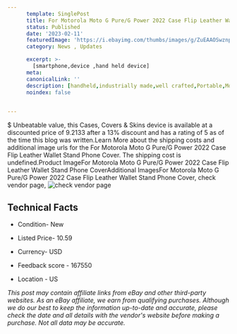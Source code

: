 ```yaml
---
      template: SinglePost
      title: For Motorola Moto G Pure/G Power 2022 Case Flip Leather Wallet Stand Phone Cover
      status: Published
      date: '2023-02-11'
      featuredImage: 'https://i.ebayimg.com/thumbs/images/g/ZuEAAOSwznpi4Qib/s-l225.jpg'
      category: News , Updates

      excerpt: >-
        [smartphone,device ,hand held device]
      meta:
      canonicalLink: ''
      description: [handheld,industrially made,well crafted,Portable,Mobile,Compact,Convenient,Lightweight,Maneuverable,Man-portable,Miniature,Carriable,Hand-held,Light,Holdable,Transportable,Mobile device,Pocket-sized,On-the-go,Wireless,Cordless,Compact size,Convenient size, smartphone,device ,hand held device]
      noindex: false

        
---
```

$
    Unbeatable value, this Cases, Covers & Skins device is available at a discounted price of 9.2133 after a 13% discount and has a rating of 5 as of the time this blog was written.Learn More about the shipping costs and additional image urls for the For Motorola Moto G Pure/G Power 2022 Case Flip Leather Wallet Stand Phone Cover. The shipping cost is undefined.Product ImageFor Motorola Moto G Pure/G Power 2022 Case Flip Leather Wallet Stand Phone CoverAdditional ImagesFor Motorola Moto G Pure/G Power 2022 Case Flip Leather Wallet Stand Phone Cover, check vendor page, ![check vendor page](https://origin-galleryplus.ebayimg.com/ws/web/385030213803_2_0_1/225x225.jpg,https://origin-galleryplus.ebayimg.com/ws/web/385030213803_3_0_1/225x225.jpg,https://origin-galleryplus.ebayimg.com/ws/web/385030213803_4_0_1/225x225.jpg,https://origin-galleryplus.ebayimg.com/ws/web/385030213803_5_0_1/225x225.jpg,https://origin-galleryplus.ebayimg.com/ws/web/385030213803_6_0_1/225x225.jpg,https://origin-galleryplus.ebayimg.com/ws/web/385030213803_7_0_1/225x225.jpg,https://origin-galleryplus.ebayimg.com/ws/web/385030213803_8_0_1/225x225.jpg,https://origin-galleryplus.ebayimg.com/ws/web/385030213803_9_0_1/225x225.jpg,https://origin-galleryplus.ebayimg.com/ws/web/385030213803_10_0_1/225x225.jpg,https://origin-galleryplus.ebayimg.com/ws/web/385030213803_11_0_1/225x225.jpg,https://origin-galleryplus.ebayimg.com/ws/web/385030213803_12_0_1/225x225.jpg)
    
    

 ## Technical Facts 



     
      

 - Condition- New 


      

 - Listed Price- 10.59 


      

 - Currency- USD 


      

 - Feedback score - 167550 


      

 - Location - US 


      
      

 *_This post may contain affiliate links from eBay and other third-party websites. As an eBay affiliate, we earn from qualifying purchases. Although we do our best to keep the information up-to-date and accurate, please check the date and all details with the vendor's website before making a purchase. Not all data may be accurate._*



    
    
    
    
    